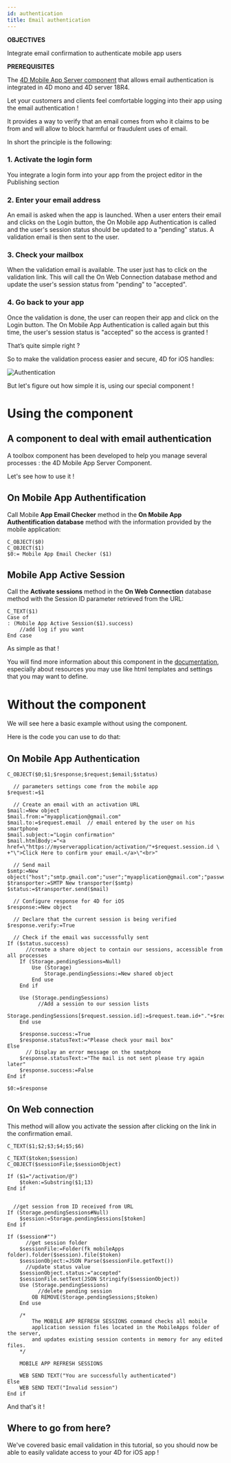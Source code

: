 ```yaml
---
id: authentication
title: Email authentication
---
```


<div markdown="1" class = "tips">

**OBJECTIVES**

Integrate email confirmation to authenticate mobile app users

</div>

<div markdown="1" class = "prerequisites">

**PREREQUISITES**

The [4D Mobile App Server component](https://github.com/4d-for-ios/4D-Mobile-App-Server) that allows email authentication is integrated in 4D mono and 4D server 18R4.

</div>

Let your customers and clients feel comfortable logging into their app using the email authentication !

It provides a way to verify that an email comes from who it claims to be from and will allow to block harmful or fraudulent uses of email.

In short the principle is the following:

### 1. Activate the login form 

You integrate a login form into your app from the project editor in the Publishing section

### 2. Enter your email address

An email is asked when the app is launched. When a user enters their email and clicks on the Login button, the On Mobile app Authentication is called and the user's session status should be updated to a "pending" status. A validation email is then sent to the user.

### 3. Check your mailbox

When the validation email is available. The user just has to click on the validation link. This will call the On Web Connection database method and update the user's session status from "pending" to "accepted".

### 4. Go back to your app

Once the validation is done, the user can reopen their app and click on the Login button. The On Mobile App Authentication is called again but this time, the user's session status is "accepted" so the access is granted !

That’s quite simple right ?

So to make the validation process easier and secure, 4D for iOS handles:

![Authentication](assets/en/authentication/4D-for-iOS-email-auth.png)

But let's figure out how simple it is, using our special component !


# Using the component

## A component to deal with email authentication

A toolbox component has been developed to help you manage several processes : the 4D Mobile App Server Component.

Let's see how to use it !

## On Mobile App Authentification

Call Mobile **App Email Checker** method in the **On Mobile App Authentification database**  method with the information provided by the mobile application:

```4d
C_OBJECT($0)
C_OBJECT($1)
$0:= Mobile App Email Checker ($1)

```

## Mobile App Active Session

Call the **Activate sessions** method in the **On Web Connection** database method with the Session ID parameter retrieved from the URL:

```4d
C_TEXT($1)
Case of 
: (Mobile App Active Session($1).success)
    //add log if you want
End case 

```

As simple as that !

You will find more information about this component in the [documentation](https://github.com/4d-for-ios/4D-Mobile-App-Server/blob/master/Documentation/Methods/Mobile%20App%20Email%20Checker.md), especially about resources you may use like html templates and settings that you may want to define.


# Without the component

We will see here a basic example without using the component.

Here is the code you can use to do that:

## On Mobile App Authentication


```4d
C_OBJECT($0;$1;$response;$request;$email;$status)

  // parameters settings come from the mobile app
$request:=$1

  // Create an email with an activation URL
$mail:=New object
$mail.from:="myapplication@gmail.com"
$mail.to:=$request.email  // email entered by the user on his smartphone
$mail.subject:="Login confirmation"
$mail.htmlBody:="<a href=\"https://myserverapplication/activation/"+$request.session.id \
+"\">Click Here to confirm your email.</a>\"<br>"

  // Send mail
$smtp:=New object("host";"smtp.gmail.com";"user";"myapplication@gmail.com";"password";"xxx")
$transporter:=SMTP New transporter($smtp)
$status:=$transporter.send($mail)

  // Configure response for 4D for iOS
$response:=New object

  // Declare that the current session is being verified
$response.verify:=True

  // Check if the email was successsfully sent
If ($status.success)
	  //create a share object to contain our sessions, accessible from all processes
	If (Storage.pendingSessions=Null)
		Use (Storage)
			Storage.pendingSessions:=New shared object
		End use 
	End if 
	
	Use (Storage.pendingSessions)
		  //Add a session to our session lists
		Storage.pendingSessions[$request.session.id]:=$request.team.id+"."+$request.application.id
	End use 
	
	$response.success:=True
	$response.statusText:="Please check your mail box"
Else 
	  // Display an error message on the smatphone
	$response.statusText:="The mail is not sent please try again later"
	$response.success:=False
End if 

$0:=$response

```

## On Web connection

This method will allow you activate the session after clicking on the link in the confirmation email.

```4d
C_TEXT($1;$2;$3;$4;$5;$6)

C_TEXT($token;$session)
C_OBJECT($sessionFile;$sessionObject)

If ($1="/activation/@")
	$token:=Substring($1;13)
End if 


  //get session from ID received from URL
If (Storage.pendingSessions#Null)
	$session:=Storage.pendingSessions[$token]
End if 

If ($session#"")
	  //get session folder
	$sessionFile:=Folder(fk mobileApps folder).folder($session).file($token)
	$sessionObject:=JSON Parse($sessionFile.getText())
	  //update status value
	$sessionObject.status:="accepted"
	$sessionFile.setText(JSON Stringify($sessionObject))
	Use (Storage.pendingSessions)
		  //delete pending session
		OB REMOVE(Storage.pendingSessions;$token)
	End use 
	
	/*
		The MOBILE APP REFRESH SESSIONS command checks all mobile
		application session files located in the MobileApps folder of the server, 
		and updates existing session contents in memory for any edited files.
	*/

	MOBILE APP REFRESH SESSIONS
	
	WEB SEND TEXT("You are successfully authenticated")
Else 
	WEB SEND TEXT("Invalid session")
End if 
```

And that's it !

## Where to go from here?

We've covered basic email validation in this tutorial, so you should now be able to easily validate access to your 4D for iOS app !
